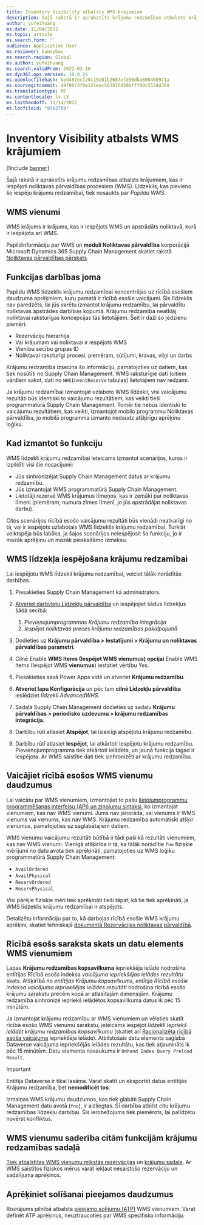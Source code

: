```yaml
---
title: Inventory Visibility atbalsts WMS krājumiem
description: Šajā rakstā ir aprakstīts krājumu redzamības atbalsts krājumiem, kas ir iespējoti noliktavas pārvaldības procesiem (WMS krājumiem).
author: yufeihuang
ms.date: 11/04/2022
ms.topic: article
ms.search.form: ''
audience: Application User
ms.reviewer: kamaybac
ms.search.region: Global
ms.author: yufeihuang
ms.search.validFrom: 2022-03-10
ms.dyn365.ops.version: 10.0.26
ms.openlocfilehash: bed402ecf20c19e81b2687efd90dba600460971a
ms.sourcegitcommit: 49f8973f0e121eac563876d50bfff00c55344360
ms.translationtype: MT
ms.contentlocale: lv-LV
ms.lasthandoff: 11/14/2022
ms.locfileid: "9762759"
---
```

# <a name="inventory-visibility-support-for-wms-items"></a>Inventory Visibility atbalsts WMS krājumiem

[!include [banner](../includes/banner.md)]

Šajā rakstā ir aprakstīts krājumu redzamības atbalsts krājumiem, kas ir iespējoti noliktavas pārvaldības procesiem (WMS). Līdzeklis, kas pievieno šo iespēju krājumu redzamībai, tiek nosaukts par *Papildu WMS*.

## <a name="wms-items"></a>WMS vienumi

WMS krājums ir krājums, kas ir iespējots WMS un apstrādāts noliktavā, kurā ir iespējota arī WMS.

Papildinformāciju par WMS un **moduli Noliktavas pārvaldība** korporācijā Microsoft Dynamics 365 Supply Chain Management skatiet rakstā [Noliktavas pārvaldības pārskats](../warehousing/warehouse-management-overview.md).

## <a name="scope-of-the-feature"></a>Funkcijas darbības joma

Papildu WMS līdzeklis krājumu redzamībai koncentrējas uz rīcībā esošiem daudzuma aprēķiniem, kuru pamatā ir rīcībā esošie vaicājumi. Šis līdzeklis nav paredzēts, lai jūs varētu izmantot krājumu redzamību, lai pārvaldītu noliktavas apstrādes darbības kopumā. Krājumu redzamība neatklāj noliktavai raksturīgas koncepcijas tās lietotājiem. Šeit ir daži šo jēdzienu piemēri:

- Rezervāciju hierarhija
- Vai krājumam vai noliktavai ir iespējots WMS
- Vienību secību grupas ID
- Noliktavai raksturīgi procesi, piemēram, sūtījumi, kravas, viļņi un darbs

Krājumu redzamība izsecina šo informāciju, pamatojoties uz datiem, kas tiek nosūtīti no Supply Chain Management. WMS raksturīgie dati (citiem vārdiem sakot, dati no `WHSInventReserve` tabulas) lietotājiem nav redzami.

Ja krājumu redzamībai izmantojat uzlaboto WMS līdzekli, visi vaicājumu rezultāti būs identiski to vaicājumu rezultātiem, kas veikti tieši programmatūrā Supply Chain Management. Tomēr tie nebūs identiski to vaicājumu rezultātiem, kas veikti, izmantojot mobilo programmu Noliktavas pārvaldība, jo mobilā programma izmanto nedaudz atšķirīgu aprēķinu loģiku.

## <a name="when-to-use-the-feature"></a>Kad izmantot šo funkciju

WMS līdzekli krājumu redzamībai ieteicams izmantot scenārijos, kuros ir izpildīti visi šie nosacījumi:

- Jūs sinhronizējat Supply Chain Management datus ar krājumu redzamību.
- Jūs izmantojat WMS programmatūrā Supply Chain Management.
- Lietotāji rezervē WMS krājumus līmeņos, kas ir zemāki par noliktavas līmeni (piemēram, numura zīmes līmenī, jo jūs apstrādājat noliktavas darbu).

Citos scenārijos rīcībā esošo vaicājumu rezultāti būs vienādi neatkarīgi no tā, vai ir iespējots uzlabotais WMS līdzeklis krājumu redzamībai. Turklāt veiktspēja būs labāka, ja šajos scenārijos neiespējosit šo funkciju, jo ir mazāk aprēķinu un mazāk pieskaitāmo izmaksu.

## <a name="enable-the-wms-feature-for-inventory-visibility"></a>WMS līdzekļa iespējošana krājumu redzamībai

Lai iespējotu WMS līdzekli krājumu redzamībai, veiciet tālāk norādītās darbības.

1. Piesakieties Supply Chain Management kā administrators.
1. [Atveriet darbvietu Līdzekļu pārvaldība](../../fin-ops-core/fin-ops/get-started/feature-management/feature-management-overview.md) un iespējojiet šādus līdzekļus šādā secībā:

    1. *Pievienojumprogrammas Krājumu redzamība integrācija*
    1. *Iespējot noliktavas preces krājumu redzamības pakalpojumā*

1. Dodieties uz **Krājumu pārvaldība \> Iestatījumi \> Krājumu un noliktavas pārvaldības parametri**.
1. Cilnē Enable **WMS Items (Iespējot WMS vienumus) opcijai** Enable WMS Items (Iespējot WMS **vienumus**) iestatiet vērtību *Yes*.
1. Piesakieties savā Power Apps vidē un atveriet **Krājumu redzamību**.
1. **Atveriet lapu Konfigurācija** un pēc tam **cilnē Līdzekļu pārvaldība** ieslēdziet *līdzekli AdvancedWHS*.
1. Sadaļā Supply Chain Management dodieties uz sadaļu **Krājumu pārvaldības \> periodisko uzdevumu \> krājumu redzamības integrācija**.
1. Darbību rūtī atlasiet **Atspējot**, lai īslaicīgi atspējotu krājumu redzamību.
1. Darbību rūtī atlasiet **Iespējot**, lai atkārtoti iespējotu krājumu redzamību. Pievienojumprogramma tiek atkārtoti ielādēta, un jaunā funkcija tagad ir iespējota. Ar WMS saistītie dati tiek sinhronizēti ar krājumu redzamību.

## <a name="query-on-hand-quantities-of-wms-items"></a>Vaicājiet rīcībā esošos WMS vienumu daudzumus

Lai vaicātu par WMS vienumiem, izmantojiet to pašu [lietojumprogrammu programmēšanas interfeisu (API) un ziņojumu sintaksi](inventory-visibility-api.md), ko izmantojat vienumiem, kas nav WMS vienumi. Jums nav jānorāda, vai vienums ir WMS vienums vai vienums, kas nav WMS. Krājumu redzamība automātiski atšķir vienumus, pamatojoties uz saglabātajiem datiem.

WMS vienumu vaicājumu rezultāti būtībā ir tādi paši kā rezultāti vienumiem, kas nav WMS vienumi. Vienīgā atšķirība ir tā, ka tālāk norādītie `fno` fiziskie mērījumi no datu avota tiek aprēķināti, pamatojoties uz WMS loģiku programmatūrā Supply Chain Management:

- `AvailOrdered`
- `AvailPhysical`
- `ReservOrdered`
- `ReservPhysical`

Visi pārējie fiziskie mēri tiek aprēķināti tieši tāpat, kā tie tiek aprēķināti, ja WMS līdzeklis krājumu redzamībai ir atspējots.

Detalizētu informāciju par to, kā darbojas rīcībā esošie WMS krājumu aprēķini, skatiet tehniskajā [dokumentā Rezervācijas noliktavas pārvaldībā](https://www.microsoft.com/download/details.aspx?id=43284).

## <a name="on-hand-list-view-and-data-entity-for-wms-items"></a>Rīcībā esošs saraksta skats un datu elements WMS vienumiem

Lapas **Krājumu redzamības kopsavilkuma** iepriekšēja ielāde nodrošina entītijas Rīcībā esošs indeksa *vaicājuma iepriekšējas ielādes rezultātu* skats. Atšķirībā no *entītijas Krājumu kopsavilkums*, *entītija Rīcībā esošie indeksa vaicājuma iepriekšējas ielādes rezultāti* nodrošina rīcībā esošo krājumu sarakstu precēm kopā ar atlasītajām dimensijām. Krājumu redzamība sinhronizē iepriekš ielādētos kopsavilkuma datus ik pēc 15 minūtēm.

Ja izmantojat krājumu redzamību ar WMS vienumiem un vēlaties skatīt rīcībā esošo WMS vienumu sarakstu, ieteicams iespējot *līdzekli Iepriekš ielādēt krājumu redzamības kopsavilkumu* (skatiet arī [Racionalizēta rīcībā esoša vaicājuma](inventory-visibility-power-platform.md#preload-streamlined-onhand-query) iepriekšēja ielāde). Atbilstošais datu elements saglabā Dataverse vaicājuma iepriekšējās ielādes rezultātu, kas tiek atjaunināts ik pēc 15 minūtēm. Datu elementa nosaukums ir `Onhand Index Query Preload Result`.

> [!IMPORTANT]
> Entītija Dataverse ir tikai lasāma. Varat skatīt un eksportēt datus entītijās Krājumu redzamība, bet **nemodificēt tos**.

Izmaiņas WMS krājumu daudzumos, kas tiek glabāti Supply Chain Management datu avotā (`fno`), ir aizliegtas. Šī darbība atbilst citu krājumu redzamības līdzekļu darbībai. Šis ierobežojums tiek piemērots, lai palīdzētu novērst konfliktus.

## <a name="wms-item-compatibility-for-other-functions-in-inventory-visibility"></a>WMS vienumu saderība citām funkcijām krājumu redzamības sadaļā

[Tiek atbalstītas WMS vienumu mīkstās rezervācijas](inventory-visibility-reservations.md) un [krājumu sadale](inventory-visibility-allocation.md). Ar WMS saistītos fiziskos mērus varat iekļaut nesaistošo rezervāciju un sadalījuma aprēķinos.

## <a name="calculate-available-to-promise-quantities"></a>Aprēķiniet solīšanai pieejamos daudzumus

Risinājums pilnībā atbalsta [pieejamo solījumu (ATP)](inventory-visibility-available-to-promise.md) WMS vienumiem. Varat definēt ATP aprēķinus, neuztraucoties par WMS specifisko informāciju.
